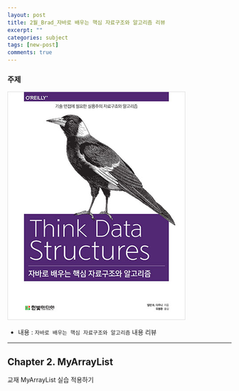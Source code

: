 ```yaml
---
layout: post
title: 2월_Brad_자바로 배우는 핵심 자료구조와 알고리즘 리뷰
excerpt: ""
categories: subject
tags: [new-post]
comments: true
---
```


### 주제
![book](/images/bread/B1619666323_l.jpg)

- 내용 : <code>자바로 배우는 핵심 자료구조와 알고리즘</code> 내용 리뷰

---

## Chapter 2. MyArrayList

교재 MyArrayList 실습 적용하기

